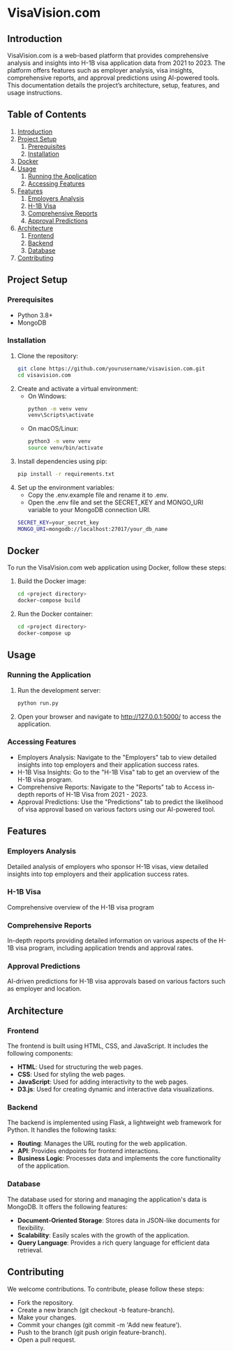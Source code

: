 # VisaVision.com

## Introduction
VisaVision.com is a web-based platform that provides comprehensive analysis and insights into H-1B visa application data from 2021 to 2023. The platform offers features such as employer analysis, visa insights, comprehensive reports, and approval predictions using AI-powered tools. This documentation details the project’s architecture, setup, features, and usage instructions.

## Table of Contents
1. [Introduction](#introduction)
2. [Project Setup](#project-setup)
    1. [Prerequisites](#prerequisites)
    2. [Installation](#installation)
3. [Docker](#docker)
4. [Usage](#usage)
    1. [Running the Application](#running-the-application)
    2. [Accessing Features](#accessing-features)
5. [Features](#features)
    1. [Employers Analysis](#employers-analysis)
    2. [H-1B Visa](#h1b-visa)
    3. [Comprehensive Reports](#comprehensive-reports)
    4. [Approval Predictions](#approval-predictions)
6. [Architecture](#architecture)
    1. [Frontend](#frontend)
    2. [Backend](#backend)
    3. [Database](#database)
7. [Contributing](#contributing)


## Project Setup

### Prerequisites
- Python 3.8+
- MongoDB

### Installation
1. Clone the repository:
   ```sh
   git clone https://github.com/yourusername/visavision.com.git
   cd visavision.com

2. Create and activate a virtual environment:
    - On Windows:
        ```sh
        python -m venv venv
        venv\Scripts\activate

    - On macOS/Linux:
        ```sh
        python3 -m venv venv
        source venv/bin/activate

3. Install dependencies using pip:
   ```sh
   pip install -r requirements.txt

4. Set up the environment variables:
    - Copy the .env.example file and rename it to .env.
    - Open the .env file and set the SECRET_KEY and MONGO_URI variable to your MongoDB connection URI.
    ```sh
    SECRET_KEY=your_secret_key
    MONGO_URI=mongodb://localhost:27017/your_db_name

## Docker
To run the VisaVision.com web application using Docker, follow these steps:
1. Build the Docker image:
   ```sh
   cd <project directory>
   docker-compose build

2. Run the Docker container:
   ```sh
   cd <project directory>
   docker-compose up


## Usage

### Running the Application

1. Run the development server:
   ```sh
   python run.py

2. Open your browser and navigate to http://127.0.0.1:5000/ to access the application.

### Accessing Features
- Employers Analysis: Navigate to the "Employers" tab to view detailed insights into top employers and their    application success rates.
- H-1B Visa Insights: Go to the "H-1B Visa" tab to get an overview of the H-1B visa program.
- Comprehensive Reports: Navigate to the "Reports" tab to Access in-depth reports of H-1B Visa from 2021 - 2023.
- Approval Predictions: Use the "Predictions" tab to predict the likelihood of visa approval based on various factors using our AI-powered tool.


## Features

### Employers Analysis
Detailed analysis of employers who sponsor H-1B visas, view detailed insights into top employers and their    application success rates.

### H-1B Visa
Comprehensive overview of the H-1B visa program

### Comprehensive Reports
In-depth reports providing detailed information on various aspects of the H-1B visa program, including application trends and approval rates.

### Approval Predictions
AI-driven predictions for H-1B visa approvals based on various factors such as employer and location.


## Architecture

### Frontend
The frontend is built using HTML, CSS, and JavaScript. It includes the following components:
- **HTML**: Used for structuring the web pages.
- **CSS**: Used for styling the web pages.
- **JavaScript**: Used for adding interactivity to the web pages.
- **D3.js**: Used for creating dynamic and interactive data visualizations.

### Backend
The backend is implemented using Flask, a lightweight web framework for Python. It handles the following tasks:
- **Routing**: Manages the URL routing for the web application.
- **API**: Provides endpoints for frontend interactions.
- **Business Logic**: Processes data and implements the core functionality of the application.

### Database
The database used for storing and managing the application's data is MongoDB. It offers the following features:
- **Document-Oriented Storage**: Stores data in JSON-like documents for flexibility.
- **Scalability**: Easily scales with the growth of the application.
- **Query Language**: Provides a rich query language for efficient data retrieval.


## Contributing
We welcome contributions. To contribute, please follow these steps:
- Fork the repository.
- Create a new branch (git checkout -b feature-branch).
- Make your changes.
- Commit your changes (git commit -m 'Add new feature').
- Push to the branch (git push origin feature-branch).
- Open a pull request.


